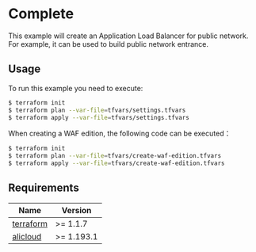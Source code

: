 # Complete
This example will create an Application Load Balancer for public network.
For example, it can be used to build public network entrance.

## Usage
To run this example you need to execute:

```bash
$ terraform init
$ terraform plan --var-file=tfvars/settings.tfvars
$ terraform apply --var-file=tfvars/settings.tfvars
```

When creating a WAF edition, the following code can be executed：
```bash
$ terraform init
$ terraform plan --var-file=tfvars/create-waf-edition.tfvars
$ terraform apply --var-file=tfvars/create-waf-edition.tfvars
```

<!-- BEGINNING OF PRE-COMMIT-TERRAFORM DOCS HOOK -->
## Requirements

| Name | Version     |
|------|-------------|
| <a name="requirement_terraform"></a> [terraform](#requirement\_terraform) | \>= 1.1.7   |
| <a name="requirement_alicloud"></a> [alicloud](#requirement\_alicloud) | \>= 1.193.1 |
